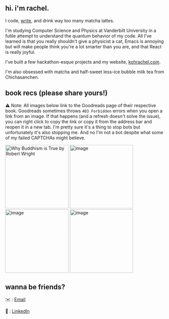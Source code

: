 <!---
If you found this, I have questions. And I need more OSINT expert friends, so. 
Email rachelkohhuiqi@gmail.com with the subject line "I Stalked Your GitHub". 
--->

## hi. i'm rachel.

I code, [write](https://kohrachel.com/), and drink way too many matcha lattes. 

I'm studying Computer Science and Physics at Vanderbilt University in a futile attempt to understand the quantum behavior of my code. All I've learned is that you really shouldn't give a physicist a cat, Emacs is annoying but will make people think you're a lot smarter than you are, and that React is really joyful. 

I've built a few hackathon-esque projects and my website, [kohrachel.com](https://kohrachel.com). 

I'm also obsessed with matcha and half-sweet less-ice bubble milk tea from Chichasanchen. 

## book recs (please share yours!)

⚠️ Note: All images below link to the Goodreads page of their respective book. Goodreads sometimes throws `403 Forbidden` errors when you open a link from an image. If that happens (and a refresh doesn't solve the issue), you can right click to copy the link or copy it from the address bar and reopen it in a new tab. I'm pretty sure it's a thing to stop bots but unfortunately it's also stopping me. And no I'm not a bot despite what some of my failed CAPTCHAs might believe. 

[<img height="200" alt="Why Buddhism is True by Robert Wright" src="https://github.com/user-attachments/assets/391b1365-4152-4438-ba41-f6a06799d89c" />](https://www.goodreads.com/book/show/32895535-why-buddhism-is-true) [<img height="200" alt="image" src="https://github.com/user-attachments/assets/4daae7fe-f4af-4265-88d4-a073a204e9d0" />](https://www.goodreads.com/book/show/217452028-there-s-nothing-like-this) [<img height="200" alt="image" src="https://github.com/user-attachments/assets/5345bea1-5ef1-4035-8db7-4aeb19acbbdc" />](https://www.goodreads.com/book/show/39207989-the-art-of-war) [<img height="200" alt="image" src="https://github.com/user-attachments/assets/54c4519b-63d8-4a0a-8b31-eebecf5ac77c" />](https://www.goodreads.com/book/show/4865.How_to_Win_Friends_Influence_People)

## wanna be friends? 

✉️ : [Email](mailto:rachelkohhuiqi@gmail.com)

🔗 : [LinkedIn](https://www.linkedin.com/in/kohrh/)
